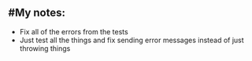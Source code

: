 #My notes:
-
- Fix all of the errors from the tests
- Just test all the things and fix sending error messages instead of just throwing things